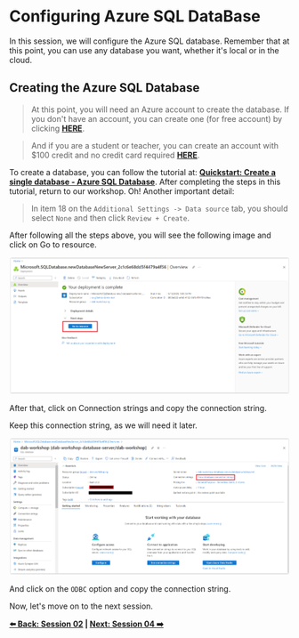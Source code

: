 # Configuring Azure SQL DataBase

In this session, we will configure the Azure SQL database. Remember that at this point, you can use any database you want, whether it's local or in the cloud.

## Creating the Azure SQL Database 

> At this point, you will need an Azure account to create the database. If you don't have an account, you can create one (for free account) by clicking **[HERE](https://azure.microsoft.com/free/?WT.mc_id=javascript-75515-gllemos)**.

> And if you are a student or teacher, you can create an account with $100 credit and no credit card required **[HERE](https://azure.microsoft.com/free/students/?WT.mc_id=javascript-75515-gllemos)**.

To create a database, you can follow the tutorial at: **[Quickstart: Create a single database - Azure SQL Database](https://learn.microsoft.com/azure/azure-sql/database/single-database-create-quickstart?view=azuresql&tabs=azure-portal&WT.mc_id=javascript-75515-gllemos)**. After completing the steps in this tutorial, return to our workshop. Oh! Another important detail:

> In item 18 on the `Additional Settings -> Data source` tab, you should select `None` and then click `Review + Create`.

After following all the steps above, you will see the following image and click on Go to resource.

![image-01](./../../workshop-images/image-01.jpg)

After that, click on Connection strings and copy the connection string.

Keep this connection string, as we will need it later.

![image-02](./../../workshop-images/image-02.jpg)

And click on the `ODBC` option and copy the connection string.

Now, let's move on to the next session.

**[⬅️ Back: Session 02](./02-session.md) | **[Next: Session 04 ➡️](./04-session.md)****
